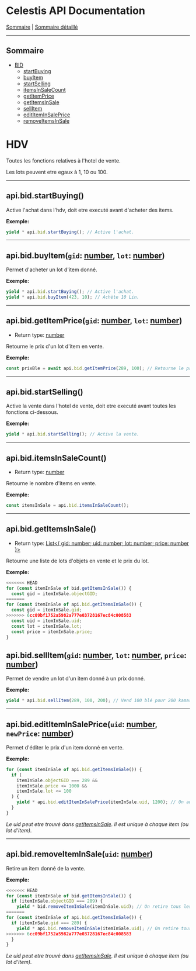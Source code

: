 # Celestis API Documentation

[Sommaire](README.md) | [Sommaire détaillé](singlepage.md)

<hr>

## Sommaire

- [BID](#bid)
  - [startBuying](#bidstartbuying)
  - [buyItem](#hdv-buy-item)
  - [startSelling](#bidstartselling)
  - [itemsInSaleCount](#biditemsInSaleCount)
  - [getItemPrice](#hdv-get-item-price)
  - [getItemsInSale](#bidgetitemsinsale)
  - [sellItem](#hdv-sell-item)
  - [editItemInSalePrice](#hdv-edit-item-in-sale-price)
  - [removeItemsInSale](#hdv-remove-item-in-sale)

# HDV

Toutes les fonctions relatives à l'hotel de vente.

Les lots peuvent etre egaux à 1, 10 ou 100.

<hr>

## api.bid.startBuying()

Active l'achat dans l'hdv, doit etre executé avant d'acheter des items.

**Exemple:**

```js
yield * api.bid.startBuying(); // Active l'achat.
```

<hr>

<h2 id="hdv-buy-item">
  api.bid.buyItem(<code>gid</code>: <a href="https://developer.mozilla.org/fr-Fr/docs/Web/JavaScript/Data_structures#Number_type">number</a>, <code>lot</code>: <a href="https://developer.mozilla.org/fr-Fr/docs/Web/JavaScript/Data_structures#Number_type">number</a>)
</h2>

Permet d'acheter un lot d'item donné.

**Exemple:**

```js
yield * api.bid.startBuying(); // Active l'achat.
yield * api.bid.buyItem(423, 10); // Achète 10 Lin.
```

<hr>

<h2 id="hdv-get-item-price">
  api.bid.getItemPrice(<code>gid</code>: <a href="https://developer.mozilla.org/fr-Fr/docs/Web/JavaScript/Data_structures#Number_type">number</a>, <code>lot</code>: <a href="https://developer.mozilla.org/fr-Fr/docs/Web/JavaScript/Data_structures#Number_type">number</a>)
</h2>

- Return type: <a href="https://developer.mozilla.org/fr-Fr/docs/Web/JavaScript/Data_structures#Number_type">number</a>

Retourne le prix d'un lot d'item en vente.

**Exemple:**

```js
const prixBle = await api.bid.getItemPrice(289, 100); // Retourne le prix du lot de 100 blé.
```

<hr>

## api.bid.startSelling()

Active la vente dans l'hotel de vente, doit etre executé avant toutes les fonctions ci-dessous.

**Exemple:**

```js
yield * api.bid.startSelling(); // Active la vente.
```

<hr>

## api.bid.itemsInSaleCount()

- Return type: <a href="https://developer.mozilla.org/fr-Fr/docs/Web/JavaScript/Data_structures#Number_type">number</a>

Retourne le nombre d'items en vente.

**Exemple:**

```js
const itemsInSale = api.bid.itemsInSaleCount();
```

<hr>

## api.bid.getItemsInSale()

- Return type: <a href="http://flaviocorpa.com/linq.ts/docs/classes/list/index.html">List<{ gid: number; uid: number; lot: number; price: number }></a>

Retourne une liste de lots d'objets en vente et le prix du lot.

**Exemple:**

```js
<<<<<<< HEAD
for (const itemInSale of bid.getItemsInSale()) {
  const gid = itemInSale.objectGID;
=======
for (const itemInSale of api.bid.getItemsInSale()) {
  const gid = itemInSale.gid;
>>>>>>> 6cc09bf1752a5982a777e03728167ec84c008583
  const uid = itemInSale.uid;
  const lot = itemInSale.lot;
  const price = itemInSale.price;
}
```

<h2 id="hdv-sell-item">
  api.bid.sellItem(<code>gid</code>: <a href="https://developer.mozilla.org/fr-Fr/docs/Web/JavaScript/Data_structures#Number_type">number</a>, <code>lot</code>: <a href="https://developer.mozilla.org/fr-Fr/docs/Web/JavaScript/Data_structures#Number_type">number</a>, <code>price</code>: <a href="https://developer.mozilla.org/fr-Fr/docs/Web/JavaScript/Data_structures#Number_type">number</a>)
</h2>

Permet de vendre un lot d'un item donné à un prix donné.

**Exemple:**

```js
yield * api.bid.sellItem(289, 100, 200); // Vend 100 blé pour 200 kamas.
```

<hr>

<h2 id="hdv-edit-item-in-sale-price">
  api.bid.editItemInSalePrice(<code>uid</code>: <a href="https://developer.mozilla.org/fr-Fr/docs/Web/JavaScript/Data_structures#Number_type">number</a>, <code>newPrice</code>: <a href="https://developer.mozilla.org/fr-Fr/docs/Web/JavaScript/Data_structures#Number_type">number</a>)
</h2>

Permet d'éditer le prix d'un item donné en vente.

**Exemple:**

```js
for (const itemInSale of api.bid.getItemsInSale()) {
  if (
    itemInSale.objectGID === 289 &&
    itemInSale.price <= 1000 &&
    itemInSale.lot <= 100
  ) {
    yield * api.bid.editItemInSalePrice(itemInSale.uid, 1200); // On augmente le prix des lots de 100 blé.
  }
}
```

_Le uid peut etre trouvé dans [getItemsInSale](#bidgetitemsinsale). Il est unique à chaque item (ou lot d'item)._

<hr>

<h2 id="hdv-remove-item-in-sale">
  api.bid.removeItemInSale(<code>uid</code>: <a href="https://developer.mozilla.org/fr-Fr/docs/Web/JavaScript/Data_structures#Number_type">number</a>)
</h2>

Retire un item donné de la vente.

**Exemple:**

```js
<<<<<<< HEAD
for (const itemInSale of bid.getItemsInSale()) {
  if (itemInSale.objectGID === 289) {
    yield * bid.removeItemInSale(itemInSale.uid); // On retire tous les lots de blé de la vente.
=======
for (const itemInSale of api.bid.getItemsInSale()) {
  if (itemInSale.gid === 289) {
    yield * api.bid.removeItemInSale(itemInSale.uid); // On retire tous les lots de blé de la vente.
>>>>>>> 6cc09bf1752a5982a777e03728167ec84c008583
  }
}
```

_Le uid peut etre trouvé dans [getItemsInSale](#bidgetitemsinsale). Il est unique à chaque item (ou lot d'item)._
